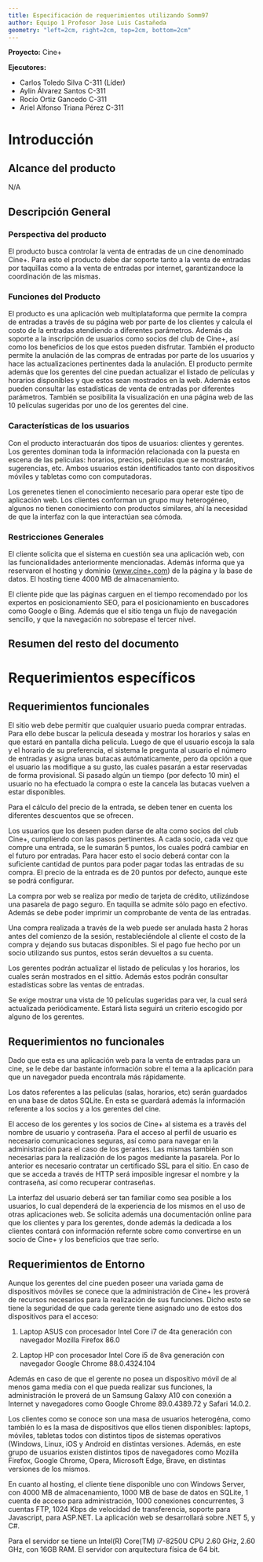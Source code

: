 ```yaml
---
title: Especificación de requerimientos utilizando Somm97
author: Equipo 1 Profesor Jose Luis Castañeda
geometry: "left=2cm, right=2cm, top=2cm, bottom=2cm"
---
```


**Proyecto:** Cine+

**Ejecutores:**

* Carlos Toledo Silva C-311 (Líder)
* Aylín Álvarez Santos C-311
* Rocío Ortiz Gancedo C-311
* Ariel Alfonso Triana Pérez C-311

# Introducción


## Alcance del producto

N/A

## Descripción General

### Perspectiva del producto

El producto busca controlar la venta de entradas de un cine denominado Cine+. Para esto el producto debe dar soporte tanto a la venta de entradas por taquillas como a la venta de entradas por internet, garantizandoce la coordinación de las mismas.

### Funciones del Producto

El producto es una aplicación web multiplataforma que permite la compra de entradas a través de su página web por parte de los clientes y calcula el costo de la entradas atendiendo a diferentes parámetros. Además da soporte a la inscripción de usuarios como socios del club de Cine+, así como los beneficios de los que estos pueden disfrutar. También el producto permite la anulación de las compras de entradas por parte de los usuarios y hace las actualizaciones pertinentes dada la anulación. El producto permite además que los gerentes del cine puedan actualizar el listado de películas y horarios disponibles y que estos sean mostrados en la web. Además estos pueden consultar las estadísticas de venta de entradas por diferentes parámetros. También se posibilita la visualización en una página web de las 10 películas sugeridas por uno de los gerentes del cine.

### Características de los usuarios

Con el producto interactuarán dos tipos de usuarios: clientes y gerentes. Los gerentes dominan toda la información relacionada con la puesta en escena de las peliculas: horarios, precios, péliculas que se mostrarán, sugerencias, etc. Ambos usuarios están identificados tanto con dispositivos móviles y tabletas como con computadoras.

Los gerenetes tienen el conocimiento necesario para operar este tipo de aplicación web. Los clientes conforman un grupo muy heterogéneo, algunos no tienen conocimiento con productos similares, ahí la necesidad de que la interfaz con la que interactúan sea cómoda.

### Restricciones Generales

El cliente solicita que el sistema en cuestión sea una aplicación web, con las funcionalidades anteriormente mencionadas. Además informa que ya reservaron el hosting y dominio (www.cine+.com) de la página y la base de datos. El hosting tiene 4000 MB de almacenamiento.

El cliente pide que las páginas carguen en el tiempo recomendado por los expertos en posicionamiento SEO, para el posicionamiento en buscadores como Google o Bing. Además que el sitio tenga un flujo de navegación sencillo, y que la navegación no sobrepase el tercer nivel.


## Resumen del resto del documento

# Requerimientos específicos

## Requerimientos funcionales

El sitio web debe permitir que cualquier usuario pueda comprar entradas. Para ello debe buscar la pelicula deseada y mostrar los horarios y salas en que estará en pantalla dicha pelicula. Luego de que el usuario escoja la sala y el horario de su preferencia, el sistema le pregunta al usuario el número de entradas y asigna unas butacas autómaticamente, pero da opción a que el usuario las modifique a su gusto, las cuales pasarán a estar reservadas de forma provisional. Si pasado algún un tiempo (por defecto 10 min) el usuario no ha efectuado la compra o este la cancela las butacas vuelven a estar disponibles.

Para el cálculo del precio de la entrada, se deben tener en cuenta los diferentes descuentos que se ofrecen.

Los usuarios que los deseen puden darse de alta como socios del club Cine+, cumpliendo con las pasos pertinentes. A cada socio, cada vez que compre una entrada, se le sumarán 5 puntos, los cuales podrá cambiar en el futuro por entradas. Para hacer esto el socio deberá contar con la suficiente cantidad de puntos para poder pagar todas las entradas de su compra. El precio de la entrada es de 20 puntos por defecto, aunque este se podrá configurar.

La compra por web se realiza por medio de tarjeta de crédito, utilizándose una pasarela de pago seguro. En taquilla se admite sólo pago en efectivo. Además se debe poder imprimir un comprobante de venta de las entradas.

Una compra realizada a través de la web puede ser anulada hasta 2 horas antes del comienzo  de la sesión, restableciéndole al cliente el costo de la compra y dejando sus butacas disponibles. Si el pago fue hecho por un socio utilizando sus puntos, estos serán devueltos a su cuenta.

Los gerentes podrán actualizar el listado de películas y los horarios, los cuales serán mostrados en el sittio. Además estos podrán consultar estadísticas sobre las ventas de entradas.

Se exige mostrar una vista de 10 películas sugeridas para ver, la cual será actualizada periódicamente. Estará lista seguirá un criterio escogido por alguno de los gerentes.

## Requerimientos no funcionales

Dado que esta es una aplicación web para la venta de entradas para un cine, se le debe dar bastante información sobre el tema a la aplicación para que un navegador pueda encontrala más rápidamente.

Los datos referentes a las películas (salas, horarios, etc) serán guardados en una base de datos SQLite. En esta se guardará además la información referente a los socios y a los gerentes del cine.

El acceso de los gerentes y los socios de Cine+ al sistema es a través del nombre de usuario y contraseña. Para el acceso al perfil de usuario es necesario comunicaciones seguras, así como para navegar en la administración para el caso de los gerantes. Las mismas también son necesarias para la realización de los pagos mediante la pasarela. Por lo anterior es necesario contratar un certificado SSL para el sitio. En caso de que se acceda a través de HTTP será imposible ingresar  el nombre y la contraseña, así como recuperar contraseñas.

La interfaz del usuario deberá ser tan familiar como sea posible a los usuarios, lo cual dependerá de la experiencia de los mismos en el uso de otras aplicaciones web. Se solicita además una documentación online para que los clientes y para los gerentes, donde además la dedicada a los clientes contará con información refernte sobre como convertirse en un socio de Cine+ y los beneficios que trae serlo.

## Requerimientos de Entorno

Aunque los gerentes del cine pueden poseer una variada gama de dispositivos móviles se conece que la administración de Cine+ les proverá de recursos necesarios para la realización de sus funciones. Dicho esto se tiene la seguridad de que cada gerente tiene asignado uno de estos dos dispositivos para el acceso:

1.	Laptop ASUS con procesador Intel Core i7 de 4ta generación con navegador Mozilla Firefox 86.0

2.	Laptop HP con procesador Intel Core i5 de 8va generación con navegador Google Chrome 88.0.4324.104

Además en caso de que el gerente no posea un dispositivo móvil de al menos gama media con el que pueda realizar sus funciones, la administración le proverá de un Samsung Galaxy A10 con conexión a Internet y navegadores como Google Chrome 89.0.4389.72 y Safari 14.0.2. 

Los clientes como se conoce son una masa de usuarios heterogéna, como también lo es la masa de dispositivos que ellos tienen disponibles: laptops, móviles, tabletas todos con distintos tipos de sistemas operativos (Windows, Linux, iOS y Android en distintas versiones. Además, en este grupo de usuarios existen distintos tipos de navegadores como Mozilla Firefox, Google Chrome, Opera, Microsoft Edge, Brave, en distintas versiones de los mismos.

En cuanto al hosting, el cliente tiene disponible uno con Windows Server, con 4000 MB de almacenamiento, 1000 MB de base de datos en SQLite, 1 cuenta de acceso para administración, 1000 conexiones concurrentes, 3 cuentas FTP, 1024 Kbps de velocidad de transferencia, soporte para Javascript, para ASP.NET. La aplicación web se desarrollará sobre .NET 5, y C#.

Para el servidor se tiene un Intel(R) Core(TM) i7-8250U CPU 2.60 GHz, 2.60 GHz, con 16GB RAM. El servidor con arquitectura física de 64 bit.
